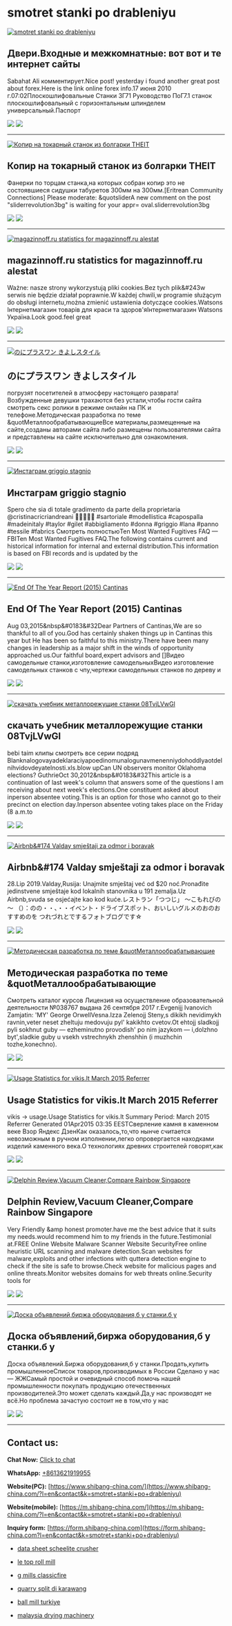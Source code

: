 # smotret stanki po drableniyu

<a href="https://swt.shibang-china.com/?l=en&img&k=smotret+stanki+po+drableniyu" target="_blank">![smotret stanki po drableniyu](http://static.shibang-china.com/all-800x300/309.jpg)</a>

## Двери.Входные и межкомнатные: вот вот и те интернет сайты
Sabahat Ali комментирует.Nice post! yesterday i found another great post about forex.Here is the link online forex info.17 июня 2010 г.07:02Плоскошлифовальные Станки 3Г71 Руководство ПоГ7.1 станок плоскошлифовальный с горизонтальным шпинделем универсальный.Паспорт


<a href="https://whatsapp.shibangsoft.com/WhatsApp.php" target="_blank" title="WhatsApp">![](http://static.shibang-china.com/icon/whatsapp.png)</a> <a href="https://swt.shibang-china.com/?l=en&icon&k=smotret+stanki+po+drableniyu" target="_blank">![](http://static.shibang-china.com/icon/chat-en.png)</a>

---

<a href="https://swt.shibang-china.com/?l=en&img&k=smotret+stanki+po+drableniyu" target="_blank">![Копир на токарный станок из болгарки THEIT](http://static.shibang-china.com/all-800x300/859.jpg)</a>

## Копир на токарный станок из болгарки THEIT
Фанерки по торцам станка,на которых собран копир это не состоявшиеся сидушки табуретов 300мм на 300мм.[Eritrean Community Connections] Please moderate: &quotsliderA new comment on the post "sliderrevolution3bg" is waiting for your appr= oval.sliderrevolution3bg


<a href="https://whatsapp.shibangsoft.com/WhatsApp.php" target="_blank" title="WhatsApp">![](http://static.shibang-china.com/icon/whatsapp.png)</a> <a href="https://swt.shibang-china.com/?l=en&icon&k=smotret+stanki+po+drableniyu" target="_blank">![](http://static.shibang-china.com/icon/chat-en.png)</a>

---

<a href="https://swt.shibang-china.com/?l=en&img&k=smotret+stanki+po+drableniyu" target="_blank">![magazinnoff.ru statistics for magazinnoff.ru alestat](http://static.shibang-china.com/all-800x300/380.jpg)</a>

## magazinnoff.ru statistics for magazinnoff.ru alestat
Ważne: nasze strony wykorzystują pliki cookies.Bez tych plik&#243w serwis nie będzie działał poprawnie.W każdej chwili,w programie służącym do obsługi internetu,można zmienić ustawienia dotyczące cookies.Watsons Інтернетмагазин товарів для краси та здоров'яІнтернетмагазин Watsons Україна.Look good.feel great


<a href="https://whatsapp.shibangsoft.com/WhatsApp.php" target="_blank" title="WhatsApp">![](http://static.shibang-china.com/icon/whatsapp.png)</a> <a href="https://swt.shibang-china.com/?l=en&icon&k=smotret+stanki+po+drableniyu" target="_blank">![](http://static.shibang-china.com/icon/chat-en.png)</a>

---

<a href="https://swt.shibang-china.com/?l=en&img&k=smotret+stanki+po+drableniyu" target="_blank">![のにプラスワン きよしスタイル](http://static.shibang-china.com/all-800x300/736.jpg)</a>

## のにプラスワン きよしスタイル
погрузят посетителей в атмосферу настоящего разврата! Возбужденные девушки трахаются без устали,чтобы гости сайта смотреть секс ролики в режиме онлайн на ПК и телефоне.Методическая разработка по теме &quotМеталлообрабатывающиеВсе материалы,размещенные на сайте,созданы авторами сайта либо размещены пользователями сайта и представлены на сайте исключительно для ознакомления.


<a href="https://whatsapp.shibangsoft.com/WhatsApp.php" target="_blank" title="WhatsApp">![](http://static.shibang-china.com/icon/whatsapp.png)</a> <a href="https://swt.shibang-china.com/?l=en&icon&k=smotret+stanki+po+drableniyu" target="_blank">![](http://static.shibang-china.com/icon/chat-en.png)</a>

---

<a href="https://swt.shibang-china.com/?l=en&img&k=smotret+stanki+po+drableniyu" target="_blank">![Инстаграм griggio stagnio](http://static.shibang-china.com/all-800x300/662.jpg)</a>

## Инстаграм griggio stagnio
Spero che sia di totale gradimento da parte della proprietaria @cristinacricriandreani ️📐📍📍📍📍 #sartoriale #modellistica #capospalla #madeinitaly #taylor #gilet #abbigliamento #donna #griggio #lana #panno #tessile #fabrics Смотреть полностьюTen Most Wanted Fugitives FAQ — FBITen Most Wanted Fugitives FAQ.The following contains current and historical information for internal and external distribution.This information is based on FBI records and is updated by the


<a href="https://whatsapp.shibangsoft.com/WhatsApp.php" target="_blank" title="WhatsApp">![](http://static.shibang-china.com/icon/whatsapp.png)</a> <a href="https://swt.shibang-china.com/?l=en&icon&k=smotret+stanki+po+drableniyu" target="_blank">![](http://static.shibang-china.com/icon/chat-en.png)</a>

---

<a href="https://swt.shibang-china.com/?l=en&img&k=smotret+stanki+po+drableniyu" target="_blank">![End Of The Year Report (2015) Cantinas](http://static.shibang-china.com/all-800x300/1511.jpg)</a>

## End Of The Year Report (2015) Cantinas
Aug 03,2015&nbsp&#0183&#32Dear Partners of Cantinas,We are so thankful to all of you.God has certainly shaken things up in Cantinas this year but He has been so faithful to this ministry.There have been many changes in leadership as a major shift in the winds of opportunity approached us.Our faithful board,expert advisors and []Видео самодельные станки,изготовление самодельныхВидео изготовление самодельных станков с чпу,чертежи самодельных станков по дереву и


<a href="https://whatsapp.shibangsoft.com/WhatsApp.php" target="_blank" title="WhatsApp">![](http://static.shibang-china.com/icon/whatsapp.png)</a> <a href="https://swt.shibang-china.com/?l=en&icon&k=smotret+stanki+po+drableniyu" target="_blank">![](http://static.shibang-china.com/icon/chat-en.png)</a>

---

<a href="https://swt.shibang-china.com/?l=en&img&k=smotret+stanki+po+drableniyu" target="_blank">![скачать учебник металлорежущие станки 08TvjLVwGl](http://static.shibang-china.com/all-800x300/1478.jpg)</a>

## скачать учебник металлорежущие станки 08TvjLVwGl
bebi taim клипы смотреть все серии подряд Blanknalogovayadeklaraciyapoedinomunalogunavmenenniydohoddlyaotdelnihvidovdeyatelnosti.xls.blow upCan UN observers monitor Oklahoma elections? GuthrieOct 30,2012&nbsp&#0183&#32This article is a continuation of last week's column that answers some of the questions I am receiving about next week's elections.One constituent asked about inperson absentee voting.This is an option for those who cannot go to their precinct on election day.Inperson absentee voting takes place on the Friday (8 a.m.to


<a href="https://whatsapp.shibangsoft.com/WhatsApp.php" target="_blank" title="WhatsApp">![](http://static.shibang-china.com/icon/whatsapp.png)</a> <a href="https://swt.shibang-china.com/?l=en&icon&k=smotret+stanki+po+drableniyu" target="_blank">![](http://static.shibang-china.com/icon/chat-en.png)</a>

---

<a href="https://swt.shibang-china.com/?l=en&img&k=smotret+stanki+po+drableniyu" target="_blank">![Airbnb&#174 Valday smještaji za odmor i boravak](http://static.shibang-china.com/all-800x300/380.jpg)</a>

## Airbnb&#174 Valday smještaji za odmor i boravak
28.Lip 2019.Valday,Rusija: Unajmite smještaj već od $20 noć.Pronađite jedinstvene smještaje kod lokalnih stanovnika u 191 zemalja.Uz Airbnb,svuda se osjećajte kao kod kuće.レストラン「つつじ」 ～こもれびの～ （）：のの・・、・・イベント・ドライブスポット、おいしいグルメのおのおすすめのを つれづれとでするフォトブログです☆


<a href="https://whatsapp.shibangsoft.com/WhatsApp.php" target="_blank" title="WhatsApp">![](http://static.shibang-china.com/icon/whatsapp.png)</a> <a href="https://swt.shibang-china.com/?l=en&icon&k=smotret+stanki+po+drableniyu" target="_blank">![](http://static.shibang-china.com/icon/chat-en.png)</a>

---

<a href="https://swt.shibang-china.com/?l=en&img&k=smotret+stanki+po+drableniyu" target="_blank">![Методическая разработка по теме &quotМеталлообрабатывающие](http://static.shibang-china.com/all-800x300/965.jpg)</a>

## Методическая разработка по теме &quotМеталлообрабатывающие
Смотреть каталог курсов Лицензия на осуществление образовательной деятельности №038767 выдана 26 сентября 2017 г.Evgenijj Ivanovich Zamjatin: 'MY' George OrwellVesna.Izza Zelenojj Steny,s dikikh nevidimykh ravnin,veter neset zheltuju medovuju pyl' kakikhto cvetov.Ot ehtojj sladkojj pyli sokhnut guby — ezheminutno provodish' po nim jazykom — i,dolzhno byt',sladkie guby u vsekh vstrechnykh zhenshhin (i muzhchin tozhe,konechno).


<a href="https://whatsapp.shibangsoft.com/WhatsApp.php" target="_blank" title="WhatsApp">![](http://static.shibang-china.com/icon/whatsapp.png)</a> <a href="https://swt.shibang-china.com/?l=en&icon&k=smotret+stanki+po+drableniyu" target="_blank">![](http://static.shibang-china.com/icon/chat-en.png)</a>

---

<a href="https://swt.shibang-china.com/?l=en&img&k=smotret+stanki+po+drableniyu" target="_blank">![Usage Statistics for vikis.lt March 2015 Referrer](http://static.shibang-china.com/all-800x300/168.jpg)</a>

## Usage Statistics for vikis.lt March 2015 Referrer
vikis → usage.Usage Statistics for vikis.lt Summary Period: March 2015 Referrer Generated 01Apr2015 03:35 EESTСверление камня в каменном веке Взор Яндекс ДзенКак оказалось,то,что нынче считается невозможным в ручном изполнении,легко опровергается находками изделий каменного века.О технологиях древних строителей говорят,как


<a href="https://whatsapp.shibangsoft.com/WhatsApp.php" target="_blank" title="WhatsApp">![](http://static.shibang-china.com/icon/whatsapp.png)</a> <a href="https://swt.shibang-china.com/?l=en&icon&k=smotret+stanki+po+drableniyu" target="_blank">![](http://static.shibang-china.com/icon/chat-en.png)</a>

---

<a href="https://swt.shibang-china.com/?l=en&img&k=smotret+stanki+po+drableniyu" target="_blank">![Delphin Review,Vacuum Cleaner,Compare Rainbow Singapore](http://static.shibang-china.com/all-800x300/352.jpg)</a>

## Delphin Review,Vacuum Cleaner,Compare Rainbow Singapore
Very Friendly &amp honest promoter.have me the best advice that it suits my needs.would recommend him to my friends in the future.Testimonial at.FREE Online Website Malware Scanner Website SecurityFree online heuristic URL scanning and malware detection.Scan websites for malware,exploits and other infections with quttera detection engine to check if the site is safe to browse.Check website for malicious pages and online threats.Monitor websites domains for web threats online.Security tools for


<a href="https://whatsapp.shibangsoft.com/WhatsApp.php" target="_blank" title="WhatsApp">![](http://static.shibang-china.com/icon/whatsapp.png)</a> <a href="https://swt.shibang-china.com/?l=en&icon&k=smotret+stanki+po+drableniyu" target="_blank">![](http://static.shibang-china.com/icon/chat-en.png)</a>

---

<a href="https://swt.shibang-china.com/?l=en&img&k=smotret+stanki+po+drableniyu" target="_blank">![Доска объявлений,биржа оборудования,б у станки.б у](http://static.shibang-china.com/all-800x300/655.jpg)</a>

## Доска объявлений,биржа оборудования,б у станки.б у
Доска объявлений.Биржа оборудования,б у станки.Продать,купить промышленноеCписок товаров,производимых в России Сделано у нас — ЖЖСамый простой и очевидный способ помочь нашей промышленности покупать продукцию отечественных производителей.Это может сделать каждый.Да,у нас производят не всё.Но проблема зачастую состоит не в том,что у нас


<a href="https://whatsapp.shibangsoft.com/WhatsApp.php" target="_blank" title="WhatsApp">![](http://static.shibang-china.com/icon/whatsapp.png)</a> <a href="https://swt.shibang-china.com/?l=en&icon&k=smotret+stanki+po+drableniyu" target="_blank">![](http://static.shibang-china.com/icon/chat-en.png)</a>

---
## Contact us:

**Chat Now:** [Click to chat](https://swt.shibang-china.com?l=en&contact&k=smotret+stanki+po+drableniyu)

**WhatsApp:**  [+8613621919955](https://whatsapp.shibangsoft.com/WhatsApp.php)

**Website(PC):** [https://www.shibang-china.com/](https://www.shibang-china.com/?l=en&contact&k=smotret+stanki+po+drableniyu)

**Website(mobile):** [https://m.shibang-china.com/](https://m.shibang-china.com/?l=en&contact&k=smotret+stanki+po+drableniyu)

**Inquiry form:** [https://form.shibang-china.com](https://form.shibang-china.com?l=en&contact&k=smotret+stanki+po+drableniyu)

* [data sheet scheelite crusher](../124/data%20sheet%20scheelite%20crusher.md)

* [le top roll mill](../113/le%20top%20roll%20mill.md)

* [g mills classicfire](../122/g%20mills%20classicfire.md)

* [quarry split di karawang](../116/quarry%20split%20di%20karawang.md)

* [ball mill turkiye](../123/ball%20mill%20turkiye.md)

* [malaysia drying machinery](../125/malaysia%20drying%20machinery.md)